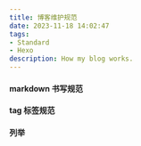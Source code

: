 ```yaml
---
title: 博客维护规范
date: 2023-11-18 14:02:47
tags:
- Standard
- Hexo
description: How my blog works. 
---
```


#### markdown 书写规范

#### tag 标签规范

#### 列举


